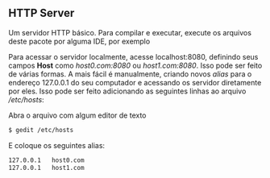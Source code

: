## HTTP Server

Um servidor HTTP básico. Para compilar e executar, execute os arquivos deste pacote por alguma IDE, por exemplo

Para acessar o servidor localmente, acesse localhost:8080, 
definindo seus campos **Host** como *host0.com:8080* ou *host1.com:8080*. Isso pode ser feito de várias formas. A mais fácil é manualmente, criando novos *alias* para o endereço 127.0.0.1 do seu computador e acessando os servidor diretamente por eles. Isso pode ser feito adicionando as seguintes linhas ao arquivo */etc/hosts*:

Abra o arquivo com algum editor de texto
```sh
$ gedit /etc/hosts
```
E coloque os seguintes alias:
```sh
127.0.0.1	host0.com
127.0.0.1	host1.com
```